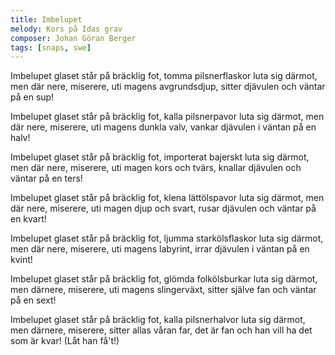 ```yaml
---
title: Imbelupet
melody: Kors på Idas grav
composer: Johan Göran Berger
tags: [snaps, swe]
---
```


Imbelupet glaset står på bräcklig fot,
tomma pilsnerflaskor luta sig därmot,
men där nere, miserere, uti magens avgrundsdjup,
sitter djävulen och väntar på en sup!

Imbelupet glaset står på bräcklig fot,
kalla pilsnerpavor luta sig därmot,
men där nere, miserere, uti magens dunkla valv,
vankar djävulen i väntan på en halv!

Imbelupet glaset står på bräcklig fot,
importerat bajerskt luta sig därmot,
men där nere, miserere, uti magen kors och tvärs,
knallar djävulen och väntar på en ters!

Imbelupet glaset står på bräcklig fot,
klena lättölspavor luta sig därmot,
men där nere, miserere, uti magen djup och svart,
rusar djävulen och väntar på en kvart!

Imbelupet glaset står på bräcklig fot,
ljumma starkölsflaskor luta sig därmot,
men där nere, miserere, uti magens labyrint,
irrar djävulen i väntan på en kvint!

Imbelupet glaset står på bräcklig fot,
glömda folkölsburkar luta sig därmot,
men därnere, miserere, uti magens slingerväxt,
sitter själve fan och väntar på en sext!

Imbelupet glaset står på bräcklig fot,
kalla pilsnerhalvor luta sig därmot,
men därnere, miserere, sitter allas våran far,
det är fan och han vill ha det som är kvar!
(Låt han få't!)
